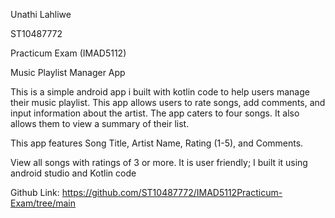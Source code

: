 Unathi Lahliwe 

ST10487772  

Practicum Exam (IMAD5112) 

Music Playlist Manager App 

This is a simple android app i built with kotlin code to help users manage their music playlist. This app allows users to rate songs, add comments, and input information about the artist. The app caters to four songs. It also allows them to view a summary of their list. 

This app features Song Title, Artist Name, Rating (1-5), and Comments. 

View all songs with ratings of 3 or more. It is user friendly; I built it using android studio and Kotlin code 

Github Link:
https://github.com/ST10487772/IMAD5112Practicum-Exam/tree/main
